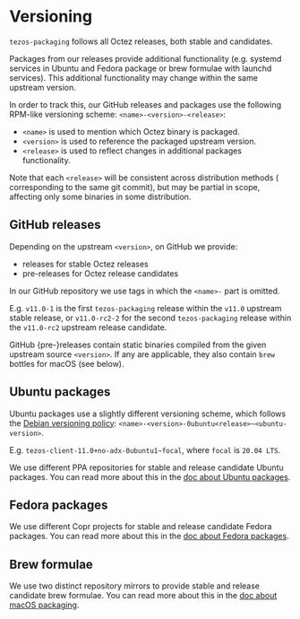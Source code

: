 <!--
   - SPDX-FileCopyrightText: 2022 Oxhead Alpha
   - SPDX-License-Identifier: LicenseRef-MIT-OA
   -->

# Versioning

`tezos-packaging` follows all Octez releases, both stable and candidates.

Packages from our releases provide additional functionality (e.g. systemd services
in Ubuntu and Fedora package or brew formulae with launchd services).
This additional functionality may change within the same upstream version.

In order to track this, our GitHub releases and packages use
the following RPM-like versioning scheme: `<name>-<version>-<release>`:
* `<name>` is used to mention which Octez binary is packaged.
* `<version>` is used to reference the packaged upstream version.
* `<release>` is used to reflect changes in additional packages functionality.

Note that each `<release>` will be consistent across distribution methods (
corresponding to the same git commit), but may be partial in scope, affecting
only some binaries in some distribution.

## GitHub releases

Depending on the upstream `<version>`, on GitHub we provide:
- releases for stable Octez releases
- pre-releases for Octez release candidates

In our GitHub repository we use tags in which the `<name>-` part is omitted.

E.g. `v11.0-1` is the first `tezos-packaging` release within the `v11.0` upstream stable release,
or `v11.0-rc2-2` for the second `tezos-packaging` release within the `v11.0-rc2` upstream release candidate.

GitHub {pre-}releases contain static binaries compiled from the given
upstream source `<version>`.
If any are applicable, they also contain `brew` bottles for macOS (see below).

## Ubuntu packages

Ubuntu packages use a slightly different versioning scheme, which follows
the [Debian versioning policy](https://www.debian.org/doc/debian-policy/ch-controlfields.html#version):
`<name>-<version>-0ubuntu<release>~<ubuntu-version>`.

E.g. `tezos-client-11.0+no-adx-0ubuntu1~focal`, where `focal` is `20.04 LTS`.

We use different PPA repositories for stable and release candidate Ubuntu packages.
You can read more about this in the [doc about Ubuntu packages](./ubuntu.md).

## Fedora packages

We use different Copr projects for stable and release candidate Fedora packages.
You can read more about this in the [doc about Fedora packages](./fedora.md).

## Brew formulae

We use two distinct repository mirrors to provide stable and release candidate brew formulae.
You can read more about this in the [doc about macOS packaging](./macos.md).

